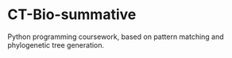 # CT-Bio-summative
Python programming coursework, based on pattern matching and phylogenetic tree generation.
